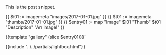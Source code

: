 This is the post snippet.

<!--BREAK-->

{{ $i01 := imagemeta "images/2017-01-01.jpg" }}
{{ $t01 := imagemeta "thumbs/2017-01-01.jpg" }}
{{ $entry01 := map "Image" $i01 "Thumb" $t01 "Description" "An image!" }}

{{template "gallery" (slice $entry01)}}`

{{include "../../partials/lightbox.html"}}
